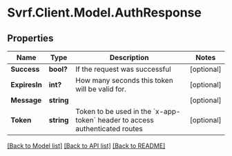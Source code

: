 # Svrf.Client.Model.AuthResponse
## Properties

Name | Type | Description | Notes
------------ | ------------- | ------------- | -------------
**Success** | **bool?** | If the request was successful | [optional] 
**ExpiresIn** | **int?** | How many seconds this token will be valid for. | [optional] 
**Message** | **string** |  | [optional] 
**Token** | **string** | Token to be used in the &#x60;x-app-token&#x60; header to access authenticated routes | [optional] 

[[Back to Model list]](../README.md#documentation-for-models) [[Back to API list]](../README.md#documentation-for-api-endpoints) [[Back to README]](../README.md)

